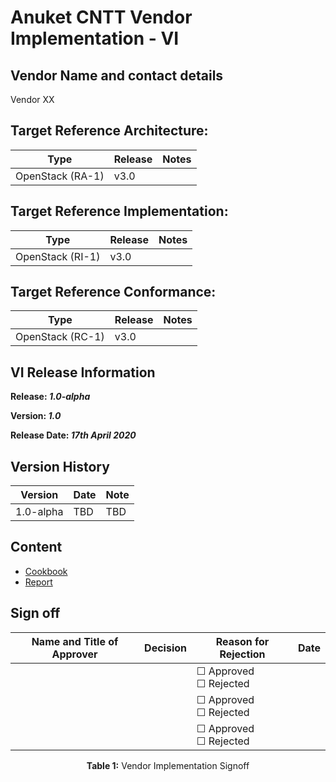 # Anuket CNTT Vendor Implementation - VI

## Vendor Name and contact details
Vendor XX

## Target Reference Architecture:

|   Type           | Release  | Notes   |
|------------------| ---------|---------|
| OpenStack (RA-1) |  v3.0    |         |

## Target Reference Implementation:
|   Type           | Release  | Notes |
|------------------|----------|-------|
| OpenStack (RI-1) |  v3.0   |       |

## Target Reference Conformance:
|   Type           | Release  | Notes |
|------------------|----------|-------|
| OpenStack (RC-1) |  v3.0    |       |

## VI Release Information

**Release: _1.0-alpha_**

**Version: _1.0_**

**Release Date: _17th April 2020_**

## Version History

| Version   | Date | Note |
|-----------|------|------|
| 1.0-alpha | TBD  | TBD  |

## Content
* [Cookbook](./cookbook.md)
* [Report](./report.md)

## Sign off

|   Name and Title of Approver   |   Decision       |    Reason for Rejection      |     Date     |
|--------------------------------|------------------|-------------------------------|--------------|
|                                |                  |      &#9744; Approved <br> &#9744; Rejected  |              |
|                                |                  |      &#9744; Approved <br> &#9744; Rejected  |              |
|                                |                  |      &#9744; Approved <br> &#9744; Rejected  |              |
<p align="center"><b>Table 1:</b> Vendor Implementation Signoff</p>
